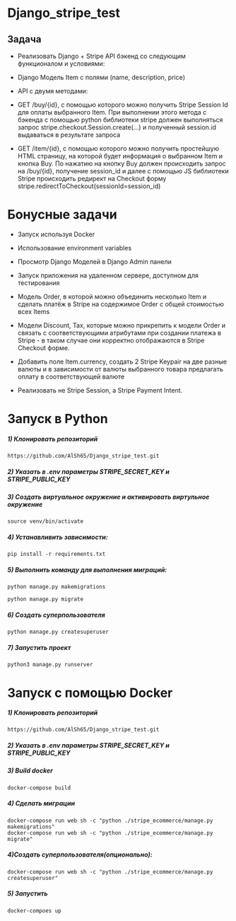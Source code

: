 # Django_stripe_test
## Задача
- Реализовать Django + Stripe API бэкенд со следующим функционалом и условиями:
    
- Django Модель Item с полями (name, description, price) 

- API с двумя методами:

- GET /buy/{id}, c помощью которого можно получить Stripe Session Id для оплаты выбранного Item. При выполнении этого метода c бэкенда с помощью python библиотеки stripe должен выполняться запрос stripe.checkout.Session.create(...) и полученный session.id выдаваться в результате запроса

- GET /item/{id}, c помощью которого можно получить простейшую HTML страницу, на которой будет информация о выбранном Item и кнопка Buy. По нажатию на кнопку Buy должен происходить запрос на /buy/{id}, получение session_id и далее  с помощью JS библиотеки Stripe происходить редирект на Checkout форму stripe.redirectToCheckout(sessionId=session_id)

# Бонусные задачи
- Запуск используя Docker

- Использование environment variables

- Просмотр Django Моделей в Django Admin панели

- Запуск приложения на удаленном сервере, доступном для тестирования

- Модель Order, в которой можно объединить несколько Item и сделать платёж в Stripe на содержимое Order c общей стоимостью всех Items

- Модели Discount, Tax, которые можно прикрепить к модели Order и связать с соответствующими атрибутами при создании платежа в Stripe - в таком случае они корректно отображаются в Stripe Checkout форме. 

- Добавить поле Item.currency, создать 2 Stripe Keypair на две разные валюты и в зависимости от валюты выбранного товара предлагать оплату в соответствующей валюте

- Реализовать не Stripe Session, а Stripe Payment Intent.


# Запуск в Python

##### 1) Клонировать репозиторий

    https://github.com/AlSh65/Django_stripe_test.git

##### 2) Указать в .env параметры STRIPE_SECRET_KEY и STRIPE_PUBLIC_KEY

##### 3) Создать виртуальное окружение и активировать виртульное окружение

    source venv/bin/activate
    
##### 4) Устанавливить зависимости:
    pip install -r requirements.txt
##### 5) Выполнить команду для выполнения миграций:
    python manage.py makemigrations

    python manage.py migrate

##### 6) Создать суперпользователя

    python manage.py createsuperuser
    
##### 7) Запустить проект
    python3 manage.py runserver

# Запуск с помощью Docker

##### 1) Клонировать репозиторий

    https://github.com/AlSh65/Django_stripe_test.git


##### 2) Указать в .env параметры STRIPE_SECRET_KEY и STRIPE_PUBLIC_KEY


##### 3) Build docker
    docker-compose build 
##### 4) Сделать миграции 
    docker-compose run web sh -c "python ./stripe_ecommerce/manage.py makemigrations"
    docker-compose run web sh -c "python ./stripe_ecommerce/manage.py migrate"

##### 4)Создать суперпользователя(опционально):

    docker-compose run web sh -c "python ./stripe_ecommerce/manage.py createsuperuser"
##### 5)  Запустить 
    docker-compoes up


